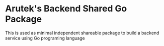 # Arutek's Backend Shared Go Package

This is used as minimal independent shareable package to build a backend service using Go programing language 